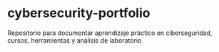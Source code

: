 # cybersecurity-portfolio
Repositorio para documentar aprendizaje práctico en ciberseguridad, cursos, herramientas y análisis de laboratorio
